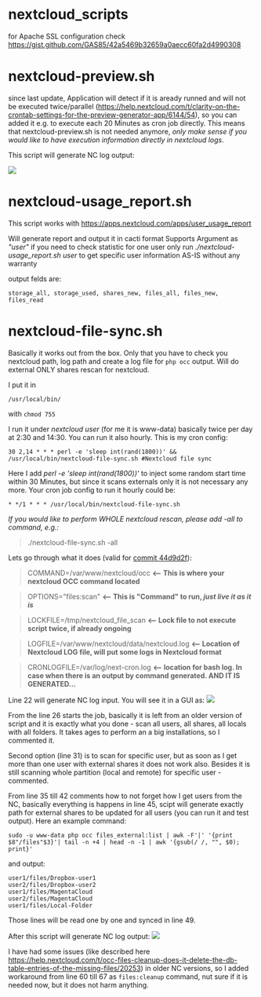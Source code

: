 # nextcloud_scripts

for Apache SSL configuration check https://gist.github.com/GAS85/42a5469b32659a0aecc60fa2d4990308

# nextcloud-preview.sh
since last update, Application will detect if it is aready runned and will not be executed twice/parallel (https://help.nextcloud.com/t/clarity-on-the-crontab-settings-for-the-preview-generator-app/6144/54), so you can added it e.g. to execute each 20 Minutes as cron job directly. This means that nextcloud-preview.sh is not needed anymore, _only make sense if you would like to have execution information directly in nextcloud logs_.

This script will generate NC log output:

![](https://help.nextcloud.com/uploads/default/original/2X/7/7a6efcf4700e06457f9bf0eab634eb9f4e012943.png)

# nextcloud-usage_report.sh
This script works with https://apps.nextcloud.com/apps/user_usage_report

Will generate report and output it in cacti format
Supports Argument as _"user"_ if you need to check statistic for one user only
run _./nextcloud-usage_report.sh user_ to get specific user information
AS-IS without any warranty

output felds are:

    storage_all, storage_used, shares_new, files_all, files_new, files_read
    
# nextcloud-file-sync.sh
Basically it works out from the box. Only that you have to check you nextcloud path, log path and create a log file for `php occ` output.
Will do external ONLY shares rescan for nextcloud.

I put it in

    /usr/local/bin/

with `chmod 755`

I run it under _nextcloud user_ (for me it is www-data) basically twice per day at 2:30 and 14:30. You can run it also hourly. This is my cron config:

    30 2,14 * * * perl -e 'sleep int(rand(1800))' && /usr/local/bin/nextcloud-file-sync.sh #Nextcloud file sync

Here I add _perl -e 'sleep int(rand(1800))'_ to inject some random start time within 30 Minutes, but since it scans externals only it is not necessary any more. Your cron job config to run it hourly could be:

    * */1 * * * /usr/local/bin/nextcloud-file-sync.sh

_If you would like to perform WHOLE nextcloud rescan, please add -all to command, e.g.:_

> ./nextcloud-file-sync.sh -all

Lets go through what it does (valid for [commit 44d9d2f](https://github.com/GAS85/nextcloud_scripts/commit/44d9d2ffe1153130560c8039e1299483bc2a36a5)):

> COMMAND=/var/www/nextcloud/occ   **<--  This is where your nextcloud OCC command located**

> OPTIONS="files:scan"   **<--  This is "Command" to run, _just live it as it is_**

> LOCKFILE=/tmp/nextcloud_file_scan   **<--  Lock file to not execute script twice, if already ongoing**

> LOGFILE=/var/www/nextcloud/data/nextcloud.log    **<--  Location of Nextcloud LOG file, will put some logs in Nextcloud format**

> CRONLOGFILE=/var/log/next-cron.log   **<--  location for bash log. In case when there is an output by command generated. AND IT IS GENERATED...**


Line 22 will generate NC log input. You will see it in a GUI as:
![](https://help.nextcloud.com/uploads/default/original/2X/e/ebd7635c409b67d3ee0144246e4ca93f2363540a.png)

From the line 26 starts the job, basically it is left from an older version of script and it is exactly what you done - scan all users, all shares, all locals with all folders. It takes ages to perform an a big installations, so I commented it.

Second option (line 31) is to scan for specific user, but as soon as I get more than one user with external shares it does not work also. Besides it is still scanning whole partition (local and remote) for specific user - commented.

From line 35 till 42 comments how to not forget how I get users from the NC, basically everything is happens in line 45, scipt will generate exactly path for external shares to be updated for all users (you can run it and test output). Here an example command:

    sudo -u www-data php occ files_external:list | awk -F'|' '{print $8"/files"$3}'| tail -n +4 | head -n -1 | awk '{gsub(/ /, "", $0); print}'

and output:

    user1/files/Dropbox-user1
    user2/files/Dropbox-user2
    user1/files/MagentaCloud
    user2/files/MagentaCloud
    user1/files/Local-Folder

Those lines will be read one by one and synced in line 49.

After this script will generate NC log output:
![](https://help.nextcloud.com/uploads/default/original/2X/b/bfc2a6ad6de3d7af5d287776e87ffbcd5d6fcc18.png)

I have had some issues (like described here https://help.nextcloud.com/t/occ-files-cleanup-does-it-delete-the-db-table-entries-of-the-missing-files/20253) in older NC versions, so I added workaround from line 60 till 67 as `files:cleanup` command, nut sure if it is needed now, but it does not harm anything.
